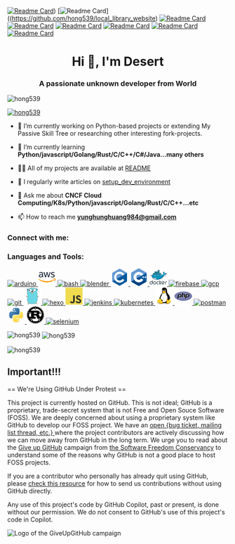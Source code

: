 [![Readme Card](https://github-readme-stats-two-green-53.vercel.app/api/pin/?username=hong539&repo=gohan&theme=dark)](https://github.com/hong539/gohan))
[![Readme Card](https://github-readme-stats-two-green-53.vercel.app/api/pin/?username=hong539&repo=local_library_website&theme=dark)]((https://github.com/hong539/local_library_website)
[![Readme Card](https://github-readme-stats-two-green-53.vercel.app/api/pin/?username=hong539&repo=sauce_man&theme=dark)](https://github.com/hong539/sauce_man)
[![Readme Card](https://github-readme-stats-two-green-53.vercel.app/api/pin/?username=hong539&repo=acgbox_crawler&theme=dark)](https://github.com/hong539/acgbox_crawler)
[![Readme Card](https://github-readme-stats-two-green-53.vercel.app/api/pin/?username=hong539&repo=ip_lookup&theme=dark)](https://github.com/hong539/ip_lookup)
[![Readme Card](https://github-readme-stats-two-green-53.vercel.app/api/pin/?username=hong539&repo=coding_collects&theme=dark)](https://github.com/hong539/coding_collects)
[![Readme Card](https://github-readme-stats-two-green-53.vercel.app/api/pin/?username=hong539&repo=k8s_lab&theme=dark)](https://github.com/hong539/k8s_lab)
[![Readme Card](https://github-readme-stats-two-green-53.vercel.app/api/pin/?username=hong539&repo=ansible-qemu-kvm&theme=dark)](https://github.com/hong539/ansible-qemu-kvm)

<h1 align="center">Hi 👋, I'm Desert</h1>
<h3 align="center">A passionate unknown developer from World</h3>

<p align="left"> <img src="https://komarev.com/ghpvc/?username=hong539&label=Profile%20views&color=0e75b6&style=flat" alt="hong539" /> </p>

<p align="left"> <a href="https://github.com/ryo-ma/github-profile-trophy"><img src="https://github-profile-trophy.vercel.app/?username=hong539&theme=onedark" alt="hong539" /></a> </p>

- 🔭 I’m currently working on Python-based projects or extending My Passive Skill Tree or researching other interesting fork-projects.

- 🌱 I’m currently learning **Python/javascript/Golang/Rust/C/C++/C#/Java...many others**

- 👨‍💻 All of my projects are available at [README](https://github.com/hong539)

- 📝 I regularly write articles on [setup_dev_environment](https://github.com/hong539/setup_dev_environment)

- 💬 Ask me about **CNCF Cloud Computing/K8s/Python/javascript/Golang/Rust/C/C++...etc**

- 📫 How to reach me **yunghunghuang984@gmail.com**

<h3 align="left">Connect with me:</h3>
<p align="left">
</p>

<h3 align="left">Languages and Tools:</h3>
<p align="left"> <a href="https://www.arduino.cc/" target="_blank" rel="noreferrer"> <img src="https://cdn.worldvectorlogo.com/logos/arduino-1.svg" alt="arduino" width="40" height="40"/> </a> <a href="https://aws.amazon.com" target="_blank" rel="noreferrer"> <img src="https://raw.githubusercontent.com/devicons/devicon/master/icons/amazonwebservices/amazonwebservices-original-wordmark.svg" alt="aws" width="40" height="40"/> </a> <a href="https://www.gnu.org/software/bash/" target="_blank" rel="noreferrer"> <img src="https://www.vectorlogo.zone/logos/gnu_bash/gnu_bash-icon.svg" alt="bash" width="40" height="40"/> </a> <a href="https://www.blender.org/" target="_blank" rel="noreferrer"> <img src="https://download.blender.org/branding/community/blender_community_badge_white.svg" alt="blender" width="40" height="40"/> </a> <a href="https://www.cprogramming.com/" target="_blank" rel="noreferrer"> <img src="https://raw.githubusercontent.com/devicons/devicon/master/icons/c/c-original.svg" alt="c" width="40" height="40"/> </a> <a href="https://www.w3schools.com/cpp/" target="_blank" rel="noreferrer"> <img src="https://raw.githubusercontent.com/devicons/devicon/master/icons/cplusplus/cplusplus-original.svg" alt="cplusplus" width="40" height="40"/> </a> <a href="https://www.docker.com/" target="_blank" rel="noreferrer"> <img src="https://raw.githubusercontent.com/devicons/devicon/master/icons/docker/docker-original-wordmark.svg" alt="docker" width="40" height="40"/> </a> <a href="https://firebase.google.com/" target="_blank" rel="noreferrer"> <img src="https://www.vectorlogo.zone/logos/firebase/firebase-icon.svg" alt="firebase" width="40" height="40"/> </a> <a href="https://cloud.google.com" target="_blank" rel="noreferrer"> <img src="https://www.vectorlogo.zone/logos/google_cloud/google_cloud-icon.svg" alt="gcp" width="40" height="40"/> </a> <a href="https://git-scm.com/" target="_blank" rel="noreferrer"> <img src="https://www.vectorlogo.zone/logos/git-scm/git-scm-icon.svg" alt="git" width="40" height="40"/> </a> <a href="https://golang.org" target="_blank" rel="noreferrer"> <img src="https://raw.githubusercontent.com/devicons/devicon/master/icons/go/go-original.svg" alt="go" width="40" height="40"/> </a> <a href="hexo.io/" target="_blank" rel="noreferrer"> <img src="https://www.vectorlogo.zone/logos/hexoio/hexoio-icon.svg" alt="hexo" width="40" height="40"/> </a> <a href="https://developer.mozilla.org/en-US/docs/Web/JavaScript" target="_blank" rel="noreferrer"> <img src="https://raw.githubusercontent.com/devicons/devicon/master/icons/javascript/javascript-original.svg" alt="javascript" width="40" height="40"/> </a> <a href="https://www.jenkins.io" target="_blank" rel="noreferrer"> <img src="https://www.vectorlogo.zone/logos/jenkins/jenkins-icon.svg" alt="jenkins" width="40" height="40"/> </a> <a href="https://kubernetes.io" target="_blank" rel="noreferrer"> <img src="https://www.vectorlogo.zone/logos/kubernetes/kubernetes-icon.svg" alt="kubernetes" width="40" height="40"/> </a> <a href="https://www.linux.org/" target="_blank" rel="noreferrer"> <img src="https://raw.githubusercontent.com/devicons/devicon/master/icons/linux/linux-original.svg" alt="linux" width="40" height="40"/> </a> <a href="https://www.php.net" target="_blank" rel="noreferrer"> <img src="https://raw.githubusercontent.com/devicons/devicon/master/icons/php/php-original.svg" alt="php" width="40" height="40"/> </a> <a href="https://postman.com" target="_blank" rel="noreferrer"> <img src="https://www.vectorlogo.zone/logos/getpostman/getpostman-icon.svg" alt="postman" width="40" height="40"/> </a> <a href="https://www.python.org" target="_blank" rel="noreferrer"> <img src="https://raw.githubusercontent.com/devicons/devicon/master/icons/python/python-original.svg" alt="python" width="40" height="40"/> </a> <a href="https://www.rust-lang.org" target="_blank" rel="noreferrer"> <img src="https://raw.githubusercontent.com/devicons/devicon/master/icons/rust/rust-plain.svg" alt="rust" width="40" height="40"/> </a> <a href="https://www.selenium.dev" target="_blank" rel="noreferrer"> <img src="https://raw.githubusercontent.com/detain/svg-logos/780f25886640cef088af994181646db2f6b1a3f8/svg/selenium-logo.svg" alt="selenium" width="40" height="40"/> </a> </p>

<p><img align="left" src="https://github-readme-stats-two-green-53.vercel.app/api/top-langs?username=hong539&show_icons=true&locale=en&layout=compact&theme=dark&langs_count=10" alt="hong539" /></p>

<p>&nbsp;<img align="center" src="https://github-readme-stats-two-green-53.vercel.app/api?username=hong539&show_icons=true&locale=en&theme=dark" alt="hong539" /></p>

<p><img align="center" src="https://github-readme-streak-stats.herokuapp.com/?user=hong539&theme=dark" alt="hong539" /></p>

## Important!!!

== We're Using GitHub Under Protest ==

This project is currently hosted on GitHub.  This is not ideal; GitHub is a
proprietary, trade-secret system that is not Free and Open Souce Software
(FOSS).  We are deeply concerned about using a proprietary system like GitHub
to develop our FOSS project.  We have an
[open {bug ticket, mailing list thread, etc.} ](INSERT_LINK) where the
project contributors are actively discussing how we can move away from GitHub
in the long term.  We urge you to read about the
[Give up GitHub](https://GiveUpGitHub.org) campaign from
[the Software Freedom Conservancy](https://sfconservancy.org) to understand
some of the reasons why GitHub is not a good place to host FOSS projects.

If you are a contributor who personally has already quit using GitHub, please
[check this resource](INSERT_LINK) for how to send us contributions without
using GitHub directly.

Any use of this project's code by GitHub Copilot, past or present, is done
without our permission.  We do not consent to GitHub's use of this project's
code in Copilot.

![Logo of the GiveUpGitHub campaign](https://sfconservancy.org/img/GiveUpGitHub.png)
